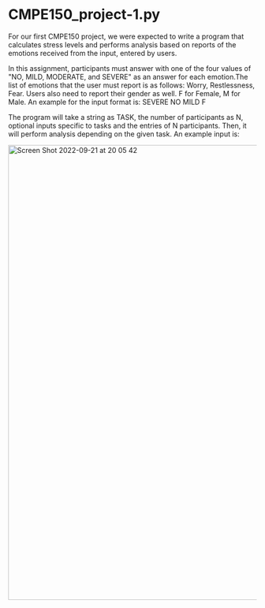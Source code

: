 # CMPE150_project-1.py

For our first CMPE150 project, we were expected to write a program that calculates stress levels 
and performs analysis based on reports of the emotions received from the input, entered by users.


In this assignment, participants must answer with one of the four values of "NO, MILD, MODERATE, and SEVERE"
as an answer for each emotion.The list of emotions that the user must report is as follows: Worry, Restlessness, Fear.
Users also need to report their gender as well. F for Female, M for Male. An example for the input format is: SEVERE NO MILD F 

The program will take a string as TASK, the number of participants as N, optional inputs specific to tasks and the entries of 
N participants. Then, it will perform analysis depending on the given task. An example input is:

<img width="923" alt="Screen Shot 2022-09-21 at 20 05 42" src="https://user-images.githubusercontent.com/69856039/191567394-3086db71-4afc-4b0f-8a73-979ded171326.png">
